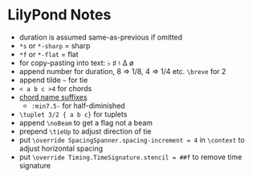 # LilyPond Notes

* duration is assumed same-as-previous if omitted
* `*s` or `*-sharp` = sharp
* `*f` or `*-flat` = flat
* for copy-pasting into text:   ♭   ♯   ♮  Δ   ø
* append number for duration, 8 => 1/8, 4 => 1/4 etc.  `\breve` for 2
* append tilde `~` for tie
* `< a b c >4` for chords
* [chord name suffixes](https://lilypond.org/doc/v2.25/Documentation/notation/common-chord-modifiers)
  - `:min7.5-` for half-diminished
* `\tuplet 3/2 { a b c}` for tuplets
* append `\noBeam` to get a flag not a beam
* prepend `\tieUp` to adjust direction of tie
* put `\override SpacingSpanner.spacing-increment = 4` in `\context` to adjust horizontal spacing
* put `\override Timing.TimeSignature.stencil = ##f` to remove time signature
